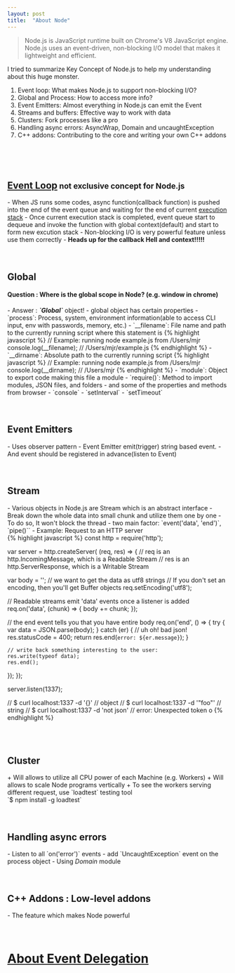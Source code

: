 ```yaml
---
layout: post
title:  "About Node"
---
```


> Node.js is JavaScript runtime built on Chrome's V8 JavaScript engine. Node.js uses an event-driven, non-blocking I/O model that makes it lightweight and efficient.

I tried to summarize Key Concept of Node.js to help my understanding about this huge monster.

1. Event loop: What makes Node.js to support non-blocking I/O?
2. Global and Process: How to access more info?
3. Event Emitters: Almost everything in Node.js can emit the Event
4. Streams and buffers: Effective way to work with data
5. Clusters: Fork processes like a pro
6. Handling async errors: AsyncWrap, Domain and uncaughtException
7. C++ addons: Contributing to the core and writing your own C++ addons
<br>
<br>
<br>
<h2><a href="https://youtu.be/8aGhZQkoFbQ" target="_blank">Event Loop</a><small>  not exclusive concept for Node.js</small></h2>
 - When JS runs some codes, async function(callback function) is pushed into the end of the event queue and waiting for the end of current <a href="http://davidshariff.com/blog/what-is-the-execution-context-in-javascript/" target="_blank">execution stack</a>
 - Once current execution stack is completed, event queue start to dequeue and invoke the function with global context(default) and start to form new excution stack
 - Non-blocking I/O is very powerful feature unless use them correctly
 - <strong>Heads up for the callback Hell and context!!!!!</strong>
<br>
<br>
<br>
<h2>Global</h2>
<h4>Question : Where is the global scope in Node? (e.g. window in chrome)</h4>
 - Answer : <strong><em>`Global`</em></strong> object!
 - global object has certain properties
   - `process`: Process, system, environment information(able to access CLI input, env with passwords, memory, etc.)
   - `__filename`: File name and path to the currently running script where this statement is
    {% highlight javascript %}
    // Example: running node example.js from /Users/mjr
    console.log(__filename);
    // /Users/mjr/example.js
    {% endhighlight %}
   - `__dirname`: Absolute path to the currently running script
    {% highlight javascript %}
    // Example: running node example.js from /Users/mjr
    console.log(__dirname);
    // /Users/mjr
    {% endhighlight %}
   - `module`: Object to export code making this file a module
   - `require()`: Method to import modules, JSON files, and folders
 - and some of the properties and methods from browser
   - `console`
   - `setInterval`
   - `setTimeout`
<br>
<br>
<br>
<h2>Event Emitters</h2>
 - Uses observer pattern
 - Event Emitter emit(trigger) string based event.
 - And event should be registered in advance(listen to Event)
<br>
<br>
<br> 
<h2>Stream</h2>
 - Various objects in Node.js are Stream which is an abstract interface
 - Break down the whole data into small chunk and utilize them one by one
 - To do so, It won't block the thread
 - two main factor: `event('data', 'end')`, `pipe()``
 - Example: Request to an HTTP server
<br>
{% highlight javascript %}
const http = require('http');

var server = http.createServer( (req, res) => {
  // req is an http.IncomingMessage, which is a Readable Stream
  // res is an http.ServerResponse, which is a Writable Stream

  var body = '';
  // we want to get the data as utf8 strings
  // If you don't set an encoding, then you'll get Buffer objects
  req.setEncoding('utf8');

  // Readable streams emit 'data' events once a listener is added
  req.on('data', (chunk) => {
    body += chunk;
  });

  // the end event tells you that you have entire body
  req.on('end', () => {
    try {
      var data = JSON.parse(body);
    } catch (er) {
      // uh oh!  bad json!
      res.statusCode = 400;
      return res.end(`error: ${er.message}`);
    }

    // write back something interesting to the user:
    res.write(typeof data);
    res.end();
  });
});

server.listen(1337);

// $ curl localhost:1337 -d '{}'
// object
// $ curl localhost:1337 -d '"foo"'
// string
// $ curl localhost:1337 -d 'not json'
// error: Unexpected token o
{% endhighlight %}
  

<br>
<br>
<h2>Cluster</h2>
 + Will allows to utilize all CPU power of each Machine (e.g. Workers)
 + Will allows to scale Node programs vertically
 + To see the workers serving different request, use `loadtest` testing tool <br />
 `$ npm install -g loadtest`
<br>
<br>
<br>
<h2>Handling async errors</h2>
 - Listen to all `on('error')` events
 - add `UncaughtException` event on the process object
 - Using <em>Domain</em> module
<br>
<br>
<br>
<h2>C++ Addons : Low-level addons</h2>
 - The feature which makes Node powerful
<br>
<br>
<br>
<h1><a href="https://davidwalsh.name/event-delegate">About Event Delegation</a></h1>
